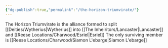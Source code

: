 ```yaml
---
{"dg-publish":true,"permalink":"/the-horizon-triumvirate/"}
---
```


The Horizon Triumvirate is the alliance formed to split [[Deities/Wytherius\|Wytherius]] into [[The Inheiritors/Lancaster\|Lancaster]] and [[Reese Locations/Charwood/Esriel\|Esriel]] The only surviving member is [[Reese Locations/Charwood/Siamon L'ebarge\|Siamon L'ebarge]]